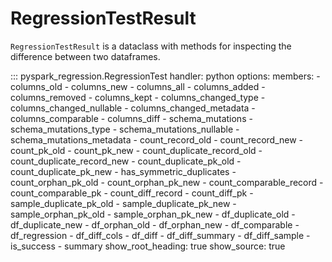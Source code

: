 # RegressionTestResult

`RegressionTestResult` is a dataclass with methods for inspecting the difference between two dataframes.

::: pyspark_regression.RegressionTest
    handler: python
    options:
      members:
        - columns_old
        - columns_new
        - columns_all
        - columns_added
        - columns_removed
        - columns_kept
        - columns_changed_type
        - columns_changed_nullable
        - columns_changed_metadata
        - columns_comparable
        - columns_diff
        - schema_mutations
        - schema_mutations_type
        - schema_mutations_nullable
        - schema_mutations_metadata
        - count_record_old
        - count_record_new
        - count_pk_old
        - count_pk_new
        - count_duplicate_record_old
        - count_duplicate_record_new
        - count_duplicate_pk_old
        - count_duplicate_pk_new
        - has_symmetric_duplicates
        - count_orphan_pk_old
        - count_orphan_pk_new
        - count_comparable_record
        - count_comparable_pk
        - count_diff_record
        - count_diff_pk
        - sample_duplicate_pk_old
        - sample_duplicate_pk_new
        - sample_orphan_pk_old
        - sample_orphan_pk_new
        - df_duplicate_old
        - df_duplicate_new
        - df_orphan_old
        - df_orphan_new
        - df_comparable
        - df_regression
        - df_diff_cols
        - df_diff
        - df_diff_summary
        - df_diff_sample
        - is_success
        - summary
      show_root_heading: true
      show_source: true

